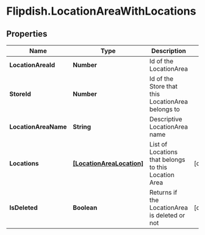 # Flipdish.LocationAreaWithLocations

## Properties
Name | Type | Description | Notes
------------ | ------------- | ------------- | -------------
**LocationAreaId** | **Number** | Id of the LocationArea | 
**StoreId** | **Number** | Id of the Store that this LocationArea belongs to | 
**LocationAreaName** | **String** | Descriptive LocationArea name | 
**Locations** | [**[LocationAreaLocation]**](LocationAreaLocation.md) | List of Locations that belongs to this Location Area | [optional] 
**IsDeleted** | **Boolean** | Returns if the LocationArea is deleted or not | [optional] 


